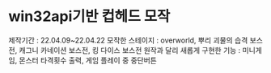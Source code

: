 # win32api기반 컵헤드 모작 
제작기간 : 22.04.09~22.04.22
모작한 스테이지 : overworld, 뿌리 괴물의 습격 보스전, 캐그니 카네이션 보스전, 킹 다이스 보스전
원작과 달리 새롭게 구현한 기능 : 미니게임, 몬스터 타격횟수 출력, 게임 플레이 중 중단버튼 
